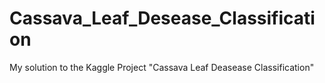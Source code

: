 # Cassava_Leaf_Desease_Classification
My solution to the Kaggle Project "Cassava Leaf Deasease Classification"
